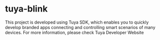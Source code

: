 # tuya-blink
This project is developed using Tuya SDK, which enables you to quickly develop branded apps connecting and controlling smart scenarios of many devices.
For more information, please check Tuya Developer Website

